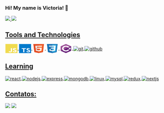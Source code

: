 ### Hi! My name is Victoria! 👋

<div>
<a href="https://github.com/civtoria">
<img height="180em" src="https://github-readme-stats.vercel.app/api/top-langs/?username=civtoria&layout=compact&langs_count=7&theme=dracula"/>
<img height="180em" src="https://github-readme-stats.vercel.app/api?username=civtoria&show_icons=true&theme=dracula&count_private=true"/>
</div>

## Tools and Technologies
<div style="display: inline_block">
  <img align="center" alt="js" height="30" width="40" src="https://raw.githubusercontent.com/devicons/devicon/master/icons/javascript/javascript-plain.svg">
  <img align="center" alt="ts" height="30" width="40" src="https://raw.githubusercontent.com/devicons/devicon/master/icons/typescript/typescript-plain.svg">
  <img align="center" alt="html" height="30" width="40" src="https://raw.githubusercontent.com/devicons/devicon/master/icons/html5/html5-original.svg">
  <img align="center" alt="css" height="30" width="40" src="https://raw.githubusercontent.com/devicons/devicon/master/icons/css3/css3-original.svg">
  <img align="center" alt="csharp" height="30" width="40" src="https://raw.githubusercontent.com/devicons/devicon/master/icons/csharp/csharp-original.svg">
  <img align="center" alt="git" height="30" width="40" src="https://cdn.jsdelivr.net/gh/devicons/devicon/icons/git/git-original.svg" />
  <img align="center" alt="github" height="30" width="40" src="https://cdn.jsdelivr.net/gh/devicons/devicon/icons/github/github-original.svg" />
</div>

## Learning
  <div style="display: inline_block">
    <img align="center" alt="react" height="30" width="40" src="https://cdn.jsdelivr.net/gh/devicons/devicon/icons/react/react-original-wordmark.svg" />
    <img align="center" alt="nodejs" height="30" width="40" src="https://cdn.jsdelivr.net/gh/devicons/devicon/icons/nodejs/nodejs-plain.svg" />
    <img align="center" alt="express" height="30" width="40" src="https://cdn.jsdelivr.net/gh/devicons/devicon/icons/express/express-original.svg" />
    <img align="center" alt="mongodb" height="30" width="40" src="https://cdn.jsdelivr.net/gh/devicons/devicon/icons/mongodb/mongodb-original.svg" />
    <img align="center" alt="linux" height="30" width="40" src="https://cdn.jsdelivr.net/gh/devicons/devicon/icons/linux/linux-original.svg" />
    <img align="center" alt="mysql" height="30" width="40" src="https://cdn.jsdelivr.net/gh/devicons/devicon/icons/mysql/mysql-plain.svg" />
    <img align="center" alt="redux" height="30" width="40" src="https://cdn.jsdelivr.net/gh/devicons/devicon/icons/redux/redux-original.svg" />
    <img align="center" alt="nextjs" height="30" width="40" src="https://cdn.jsdelivr.net/gh/devicons/devicon/icons/nextjs/nextjs-line.svg" />
  </div>
  
## Contatos:
<div>
<a href = "mailto:victoriaferreiraslv@gmail.com"><img src="https://img.shields.io/badge/Gmail-D14836?style=for-the-badge&logo=gmail&logoColor=white" target="_blank"></a>
<a href="https://www.linkedin.com/in/victoriaferreiraslv" target="_blank"><img src="https://img.shields.io/badge/-LinkedIn-%230077B5?style=for-the-badge&logo=linkedin&logoColor=white" target="_blank"></a>   
</div>
